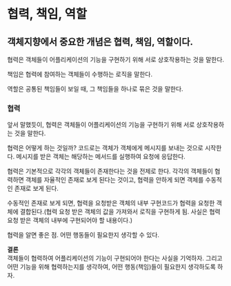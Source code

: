 # 협력, 책임, 역할

## 객체지향에서 중요한 개념은 협력, 책임, 역할이다.

협력은 객체들이 어플리케이션의 기능을 구현하기 위해 서로 상호작용하는 것을 말한다.

책임은 협력에 참여하는 객체들이 수행하는 로직을 말한다.

역할은 공통된 책임들이 보일 때, 그 책임들을 하나로 묶은 것을 말한다.

### 협력

앞서 말했듯이, 협력은 객체들이 어플리케이션의 기능을 구현하기 위해 서로 상호작용하는 것을 말한다.

협력은 어떻게 하는 것일까? 코드로는 객체가 객체에게 메시지를 보내는 것으로 시작한다. 메시지를 받은 객체는 해당하는 메서드를 실행하여 요청에 응답한다.

협력은 기본적으로 각각의 객체들이 존재한다는 것을 전제로 한다. 각각의 객체들이 협력하면 객체를 자율적인 존재로 보게 된다는 것이고, 협력을 안하게 되면 객체를 수동적인 존재로 보게 된다.

수동적인 존재로 보게 되면, 협력을 요청받은 객체의 내부 구현코드가 협력을 요청한 객체에 결합된다.(협력 요청 받은 객체의 값을 가져와서 로직을 구현하게 됨. 사실은 협력 요청 받은 객체의 내부에 구현되어야 할 내용이다.)

협력을 알면 좋은 점. 어떤 행동들이 필요한지 생각할 수 있다.

**결론**  
객체들이 협력하여 어플리케이션의 기능이 구현되어야 한다는 사실을 기억하자. 그리고 어떤 기능을 위해 협력하는지를 생각하여, 어떤 행동(책임)들이 필요한지 생각하도록 하자.
